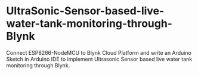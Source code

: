 # UltraSonic-Sensor-based-live-water-tank-monitoring-through-Blynk
Connect ESP8266-NodeMCU to Blynk Cloud Platform and write an Arduino Sketch in Arduino IDE to implement Ultrasonic Sensor based live water tank monitoring through Blynk.
